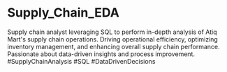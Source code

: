 # Supply_Chain_EDA
Supply chain analyst leveraging SQL to perform in-depth analysis of Atiq Mart's supply chain operations. Driving operational efficiency, optimizing inventory management, and enhancing overall supply chain performance. Passionate about data-driven insights and process improvement. #SupplyChainAnalysis #SQL #DataDrivenDecisions
